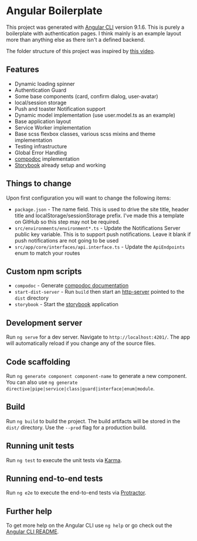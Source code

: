# Angular Boilerplate

This project was generated with [Angular CLI](https://github.com/angular/angular-cli) version 9.1.6. This is purely a boilerplate with authentication pages. I think mainly is an example layout more than anything else as there isn't a defined backend.

The folder structure of this project was inspired by [this video](https://www.youtube.com/watch?v=WA95EJGhbLc&t=1s).

## Features

* Dynamic loading spinner
* Authentication Guard
* Some base components (card, confirm dialog, user-avatar)
* local/session storage
* Push and toaster Notification support
* Dynamic model implementation (use user.model.ts as an example)
* Base application layout
* Service Worker implementation
* Base scss flexbox classes, various scss mixins and theme implementation
* Testing infrastructure
* Global Error Handling
* [compodoc](https://compodoc.app/) implementation
* [Storybook](https://storybook.js.org) already setup and working

## Things to change

Upon first configuration you will want to change the following items:

* `package.json` - The name field. This is used to drive the site title, header title and localStorage/sessionStorage prefix. I've made this a template on GitHub so this step may not be required.
* `src/environments/environment*.ts` - Update the Notifications Server public key variable. This is to support push notifications. Leave it blank if push notifications are not going to be used
* `src/app/core/interfaces/api.interface.ts` - Update the `ApiEndpoints` enum to match your routes

## Custom npm scripts

* `compodoc` - Generate [compodoc documentation](https://compodoc.app/)
* `start-dist-server` - Run `build` then start an [http-server](https://www.npmjs.com/package/http-server) pointed to the `dist` directory
* `storybook` - Start the [storybook](https://storybook.js.org) application

## Development server

Run `ng serve` for a dev server. Navigate to `http://localhost:4201/`. The app will automatically reload if you change any of the source files.

## Code scaffolding

Run `ng generate component component-name` to generate a new component. You can also use `ng generate directive|pipe|service|class|guard|interface|enum|module`.

## Build

Run `ng build` to build the project. The build artifacts will be stored in the `dist/` directory. Use the `--prod` flag for a production build.

## Running unit tests

Run `ng test` to execute the unit tests via [Karma](https://karma-runner.github.io).

## Running end-to-end tests

Run `ng e2e` to execute the end-to-end tests via [Protractor](http://www.protractortest.org/).

## Further help

To get more help on the Angular CLI use `ng help` or go check out the [Angular CLI README](https://github.com/angular/angular-cli/blob/master/README.md).
